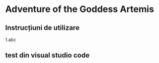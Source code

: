 # Adventure of the Goddess Artemis
## Instrucțiuni de utilizare
1.abc

## test din visual studio code 